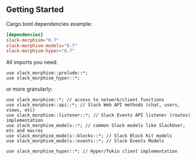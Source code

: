 ## Getting Started

Cargo.toml dependencies example:

```toml
[dependencies]
slack-morphism="0.7"
slack-morphism-models="0.7"
slack-morphism-hyper="0.7"
```

All imports you need:

```rust,noplaypen
use slack_morphism::prelude::*;
use slack_morphism_hyper::*;
```

or more granularly:
```rust,noplaypen
use slack_morphism::*; // access to network/client functions
use slack_morphism::api::*; // Slack Web API methods (chat, users, views, etc)
use slack_morphism::listener::*; // Slack Events API listener (routes) implementation
use slack_morphism_models::*; // common Slack models like SlackUser, etc and macros
use slack_morphism_models::blocks::*; // Slack Block Kit models
use slack_morphism_models::events::*; // Slack Events Models

use slack_morphism_hyper::*; // Hyper/Tokio client implementation
```
